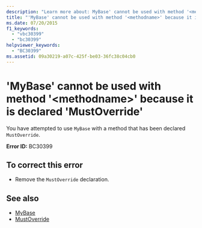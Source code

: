 ```yaml
---
description: "Learn more about: MyBase' cannot be used with method '<methodname>' because it is declared 'MustOverride"
title: "'MyBase' cannot be used with method '<methodname>' because it is declared 'MustOverride'"
ms.date: 07/20/2015
f1_keywords: 
  - "vbc30399"
  - "bc30399"
helpviewer_keywords: 
  - "BC30399"
ms.assetid: 09a30219-a07c-425f-be03-36fc38c04cb0
---
```

# 'MyBase' cannot be used with method '\<methodname>' because it is declared 'MustOverride'

You have attempted to use `MyBase` with a method that has been declared `MustOverride`.  
  
 **Error ID:** BC30399  
  
## To correct this error  
  
- Remove the `MustOverride` declaration.  
  
## See also

- [MyBase](../programming-guide/program-structure/me-my-mybase-and-myclass.md#mybase)
- [MustOverride](../language-reference/modifiers/mustoverride.md)
